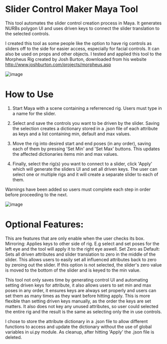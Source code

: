 # Slider Control Maker Maya Tool

This tool automates the slider control creation process in Maya. It generates NURBs polygon UI and uses driven keys to connect the slider translation to the selected controls.

I created this tool as some people like the option to have rig controls as sliders off to the side for easier access, especially for facial controls. It can also be used on props and other objects. I tested and applied this tool to the Morpheus Rig created by Josh Burton, downloaded from his website http://www.joshburton.com/projects/morpheus.asp


![image](https://github.com/user-attachments/assets/fb95495c-723d-488d-bbc4-56f2e8c3d7ca)

# How to Use
1. Start Maya with a scene containing a referrenced rig. Users must type in a name for the slider.
   
2. Select and save the controls you want to be driven by the slider. Saving the selection creates a dictionary stored in a .json file of each attribute as keys and a list containing min, default and max values.

3. Move the rig into desired start and end poses (in any order), saving each of them by pressing 'Set Min' and 'Set Max' buttons. This updates the affected dictionaries items min and max values.
   
4. Finally, select the rig(s) you want to connect to a slider, click 'Apply' which will generate the sliders UI and set all driven keys. The user can select one or multiple rigs and it will create a separate slider to each of them.

Warnings have been added so users must complete each step in order before proceeding to the next.

![image](https://github.com/user-attachments/assets/70095c4f-9bae-4be6-88a7-6a9d152b2ad2)


# Optional Features:
This are features that are only enable when the user checks its box.
Mirroring: Applies keys to other side of rig. E.g select and set poses for the left eye and the tool will apply it to the right eye aswell.
Set Zero as Default: Sets all driven attributes and slider translation to zero in the middle of the slider. This allows users to easily set all influenced attributes back to zero by zeroing out the slider. If this option is not selected, the slider's zero value is moved to the bottom of the slider and is keyed to the min value. 


This tool not only saves time by generating control UI and automating setting driven keys for attribute, it also allows users to set min and max poses in any order, it ensures keys are always set properly and users can set them as many times as they want before hitting apply. This is more flexible than setting driven keys manually, as the order the keys are set matters. It also does not key any unused attributes, so user could selected the entire rig and the result is the same as selecting only the in use controls.

I chose to store the attribute dictionary in a .json file to allow different functions to access and update the dictionary without the use of global variables in ui.py module. As cleanup, after hitting 'Apply' the .json file is deleted.
